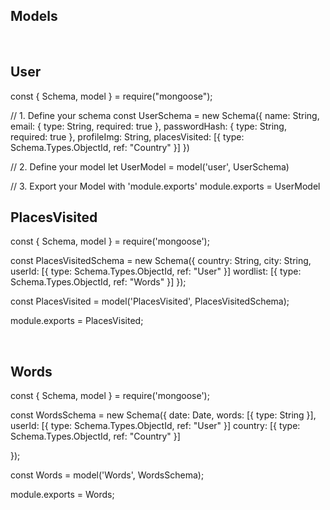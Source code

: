 ## Models 
<br>

## User 
const { Schema, model } = require("mongoose");

// 1. Define your schema
const UserSchema = new Schema({
  name: String, 
  email: {
    type: String,
    required: true
  },
  passwordHash: {
    type: String,
    required: true
  },
  profileImg: String,
  placesVisited: [{
    type: Schema.Types.ObjectId,
    ref: "Country"
  }]
})

// 2. Define your model
let UserModel = model('user', UserSchema)

// 3. Export your Model with 'module.exports'
module.exports = UserModel



## PlacesVisited

const { Schema, model } = require('mongoose');

const PlacesVisitedSchema = new Schema({
    country: String, 
    city: String,
    userId: [{
        type: Schema.Types.ObjectId,
        ref: "User"
      }]
    wordlist: [{
        type: Schema.Types.ObjectId,
        ref: "Words"
      }]
});

const PlacesVisited = model('PlacesVisited', PlacesVisitedSchema);

module.exports = PlacesVisited;

<br>

## Words 

const { Schema, model } = require('mongoose');

const WordsSchema = new Schema({
    date: Date,
    words: [{
        type: String
    }],
    userId: [{
        type: Schema.Types.ObjectId,
        ref: "User"
      }]
    country: [{
        type: Schema.Types.ObjectId,
        ref: "Country"
      }]
  
});

const Words = model('Words', WordsSchema);

module.exports = Words;


<br>

